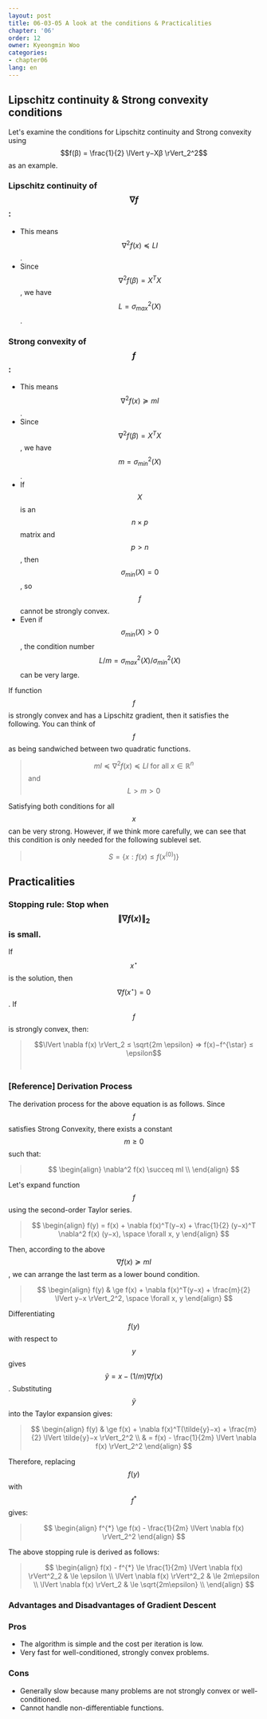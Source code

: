 ```yaml
---
layout: post
title: 06-03-05 A look at the conditions & Practicalities
chapter: '06'
order: 12
owner: Kyeongmin Woo
categories:
- chapter06
lang: en
---
```


## Lipschitz continuity & Strong convexity conditions
Let's examine the conditions for Lipschitz continuity and Strong convexity using $$f(β) = \frac{1}{2} \lVert y−Xβ \rVert_2^2$$ as an example.

### Lipschitz continuity of $$∇f$$ :
* This means $$\nabla^2f(x) \preceq LI$$. <br>
* Since $$∇^2f(β) = X^TX$$, we have $$L = \sigma^2_{max}(X)$$.<br>


### Strong convexity of $$f$$ :
* This means $$\nabla^2f(x) \succeq mI$$.<br>
* Since $$\nabla^2f(β) = X^TX$$, we have $$m = \sigma_{min}^2(X)$$.<br>
* If $$X$$ is an $$n \times p$$ matrix and $$p > n$$, then $$\sigma_{min}(X) = 0$$, so $$f$$ cannot be strongly convex.<br>
* Even if $$\sigma_{min}(X) > 0$$, the condition number $$L/m = \sigma_{max}^2(X)/\sigma_{min}^2(X)$$ can be very large.


If function $$f$$ is strongly convex and has a Lipschitz gradient, then it satisfies the following. You can think of $$f$$ as being sandwiched between two quadratic functions.

>$$mI \preceq \nabla^2f(x) \preceq LI \text{ for all } x ∈ \mathbb{R}^n$$ and $$L > m > 0$$


Satisfying both conditions for all $$x$$ can be very strong. However, if we think more carefully, we can see that this condition is only needed for the following sublevel set.

> $$S = \{x : f(x) \leq f(x^{(0)})\}$$

## Practicalities
### Stopping rule: Stop when $$\lVert ∇f(x) \rVert_2$$ is small.
If $$x^{\star}$$ is the solution, then $$\nabla f(x^{\star}) = 0$$. If $$f$$ is strongly convex, then:
> $$\lVert \nabla f(x) \rVert_2 ≤ \sqrt{2m \epsilon} ⇒ f(x)−f^{\star} ≤ \epsilon$$ </br>

### [Reference] Derivation Process
The derivation process for the above equation is as follows.
Since $$f$$ satisfies Strong Convexity, there exists a constant $$m \ge 0$$ such that:
> $$ \begin{align}
\nabla^2 f(x) \succeq mI \\
\end{align} $$

Let's expand function $$f$$ using the second-order Taylor series.
> $$ \begin{align}
f(y) = f(x) + \nabla f(x)^T(y−x) + \frac{1}{2} (y−x)^T \nabla^2 f(x) (y−x), \space \forall x, y
\end{align} $$

Then, according to the above $$\nabla f(x) \succeq mI$$, we can arrange the last term as a lower bound condition.
> $$ \begin{align}
f(y) &  \ge f(x) + \nabla f(x)^T(y−x) + \frac{m}{2} \lVert y−x \rVert_2^2, \space \forall x, y
\end{align} $$

Differentiating $$f(y)$$ with respect to $$y$$ gives $$\tilde{y} = x - (1/m) \nabla f(x)$$. Substituting $$\tilde{y}$$ into the Taylor expansion gives:

> $$ \begin{align}
f(y) &  \ge f(x) + \nabla f(x)^T(\tilde{y}−x) + \frac{m}{2} \lVert \tilde{y}−x \rVert_2^2 \\
&  = f(x) - \frac{1}{2m} \lVert \nabla f(x) \rVert_2^2
\end{align} $$

Therefore, replacing $$f(y)$$ with $$f^{*}$$ gives:
> $$ \begin{align}
 f^{*}  \ge f(x) - \frac{1}{2m} \lVert \nabla f(x) \rVert_2^2
\end{align} $$

The above stopping rule is derived as follows:

> $$ \begin{align}
f(x) - f^{*} \le \frac{1}{2m} \lVert \nabla f(x) \rVert^2_2 & \le \epsilon \\
\lVert \nabla f(x) \rVert^2_2 & \le 2m\epsilon \\
\lVert \nabla f(x) \rVert_2 & \le \sqrt{2m\epsilon} \\
\end{align} $$


### Advantages and Disadvantages of Gradient Descent

### Pros
* The algorithm is simple and the cost per iteration is low.
* Very fast for well-conditioned, strongly convex problems.

### Cons
* Generally slow because many problems are not strongly convex or well-conditioned.
* Cannot handle non-differentiable functions.
